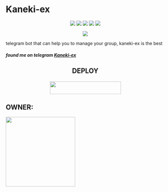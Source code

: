 # Kaneki-ex
</p>
<p align="center">
    <a href="https://github.com/rizkyoye/kaneki"> <img src="https://img.shields.io/github/repo-size/noob-kittu/YoneRobot?color=orange&logo=github&logoColor=green&style=for-the-badge" /></a>
    <a href="https://github.com/rizkyoye/kaneki/commits"> <img src="https://img.shields.io/github/last-commit/noob-kittu/YoneRobot?color=blue&logo=github&logoColor=green&style=for-the-badge" /></a>
    <a href="https://github.com/rizkyoye/kaneki/issues"> <img src="https://img.shields.io/github/issues/noob-kittu/YoneRobot?color=blueviolet&logo=github&logoColor=green&style=for-the-badge" /></a>
    <a href="https://github.com/rizkyoye/kaneki/network/members"> <img src="https://img.shields.io/github/forks/noob-kittu/YoneRobot?color=red&logo=github&logoColor=green&style=for-the-badge" /></a>  
    <a href="https://pypi.org/project/Telethon/"> <img src="https://img.shields.io/pypi/v/telethon?color=yellow&label=telethon&logo=python&logoColor=green&style=for-the-badge" /></a
</p>
<p align="center">
<img src="https://telegra.ph/file/f1c6b3260967f1b7f7a27.jpg">
</p>
telegram bot that can help you to manage your group, kaneki-ex is the best
</p>

##### found me on telegram [Kaneki-ex](https://t.me/kanekiexbot)

## <p align="center">DEPLOY</p>

<p align="center"><a href="https://heroku.com/deploy?template=https://github.com/rizkyoye/Kaneki-ex">
  <img src="https://img.shields.io/badge/Deploy%10To%10Heroku-pink?style=flat&logo=heroku" width="225" height="40.100" /></a></p>

## OWNER:

<a href="https://t.me/rizexx"><img src="https://img.shields.io/badge/owner%20repo%3F-rizexx-green?&style=flat-square?&logo=telegram" width=220px></a></p>



